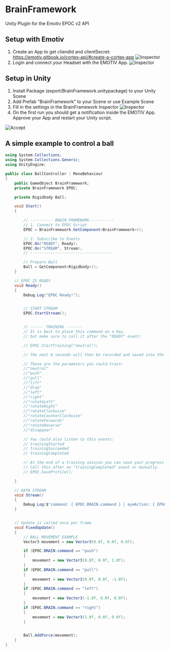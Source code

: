 # BrainFramework
Unity Plugin for the Emotiv EPOC v2 API

## Setup with Emotiv
1. Create an App to get cliendId and clientSecret:
https://emotiv.gitbook.io/cortex-api/#create-a-cortex-app
![Inspector](https://raw.githubusercontent.com/BrandlMax/BrainFramework/master/_readme/CreateID.png)
2. Login and connect your Headset with the EMOTIV App.
![Inspector](https://raw.githubusercontent.com/BrandlMax/BrainFramework/master/_readme/Connect.png)

## Setup in Unity
1. Install Package (export/BrainFramework.unitypackage) to your Unity Scene
2. Add Prefab "BrainFramework" to your Scene or use Example Scene
3. Fill in the settings in the BrainFramework Inspector
![Inspector](https://raw.githubusercontent.com/BrandlMax/BrainFramework/master/_readme/Inpsector.png)
4. On the first run you should get a notification inside the EMOTIV App. <br /> Approve your App and restart your Unity script.

![Accept](https://raw.githubusercontent.com/BrandlMax/BrainFramework/master/_readme/Accept.png)

## A simple example to control a ball

```csharp
using System.Collections;
using System.Collections.Generic;
using UnityEngine;

public class BallController : MonoBehaviour
{
    public GameObject BrainFramework;
    private BrainFramework EPOC;

    private Rigidbody Ball;

    void Start()
    {

        // ---------- BRAIN FRAMEWORK-----------
        // 1. Connect to EPOC Script
        EPOC = BrainFramework.GetComponent<BrainFramework>();

        // 2. Subscribe to Events
        EPOC.On("READY", Ready);
        EPOC.On("STREAM", Stream);
        // ------------------------------------

        // Prepare Ball
        Ball = GetComponent<Rigidbody>();
    }

    // EPOC IS READY
    void Ready()
    {
        Debug.Log("EPOC Ready!");


        // START STREAM
        EPOC.StartStream();


        // ------ TRAINING -------
        // It is best to place this command on a key, 
        // but make sure to call it after the "READY" event:

        // EPOC.StartTraining("neutral");

        // The next 8 seconds will then be recorded and saved into the profile

        // These are the parameters you could train:
        //"neutral"
        //"push"
        //"pull"
        //"lift"
        //"drop"
        //"left"
        //"right"
        //"rotateLeft"
        //"rotateRight"
        //"rotateClockwise"
        //"rotateCounterClockwise"
        //"rotateForwards"
        //"rotateReverse"
        //"disappear"

        // You could also listen to this events:
        // trainingStarted
        // trainingSucceeded
        // trainingCompleted

        // At the end of a training session you can save your progress to the profile
        // Call this after an "trainingCompleted" event or manually. 
        // EPOC.SaveProfile();

    }

    // DATA STREAM
    void Stream()
    {
        Debug.Log($"command: { EPOC.BRAIN.command } | eyeAction: { EPOC.BRAIN.eyeAction } | upperFaceAction: { EPOC.BRAIN.upperFaceAction } | lowerFaceAction: { EPOC.BRAIN.lowerFaceAction }");
    }


    // Update is called once per frame
    void FixedUpdate()
    {
        // BALL MOVEMENT EXAMPLE
        Vector3 movement = new Vector3(0.0f, 0.0f, 0.0f);

        if (EPOC.BRAIN.command == "push")
        {
            movement = new Vector3(0.0f, 0.0f, 1.0f);
        }
        if (EPOC.BRAIN.command == "pull")
        {
            movement = new Vector3(0.0f, 0.0f, -1.0f);
        }
        if (EPOC.BRAIN.command == "left")
        {
            movement = new Vector3(-1.0f, 0.0f, 0.0f);
        }
        if (EPOC.BRAIN.command == "right")
        {
            movement = new Vector3(1.0f, 0.0f, 0.0f);
        }


        Ball.AddForce(movement);
    }
}
```
